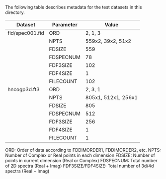 The following table describes metadata for the test datasets in this
directory.

| Dataset          | Parameter  | Value               |
|------------------|------------|---------------------|
| fid/spec001.fid  | ORD        | 2, 1, 3            |
|                  | NPTS       | 559x2, 39x2, 51x2   |
|                  | FDSIZE     | 559                 |
|                  | FDSPECNUM  | 78                  |
|                  | FDF3SIZE   | 102                 |
|                  | FDF4SIZE   | 1                   |
|                  | FILECOUNT  | 102                 |
| hncogp3d.ft3     | ORD        | 2, 3, 1             |
|                  | NPTS       | 805x1, 512x1, 256x1 |
|                  | FDSIZE     | 805                 | (F2)
|                  | FDSPECNUM  | 512                 | (F3)
|                  | FDF3SIZE   | 256                 | (F1)
|                  | FDF4SIZE   | 1                   |
|                  | FILECOUNT  | 1                   |

ORD: Order of data according to FDDIMORDER1, FDDIMORDER2, etc.
NPTS: Number of Complex or Real points in each dimension
FDSIZE: Number of points in current dimension (Real or Complex)
FDSPECNUM: Total number of 2D spectra (Real + Imag)
FDF3SIZE/FDF4SIZE: Total number of 3d/4d spectra (Real + Imag)